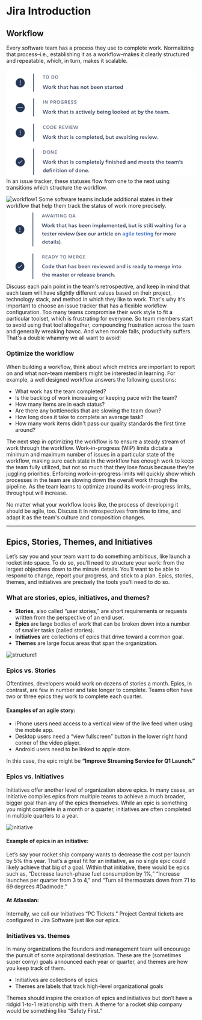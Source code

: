# Jira Introduction

## Workflow
Every software team has a process they use to complete work. Normalizing that process–i.e., establishing it as a workflow–makes it clearly structured and repeatable, which, in turn, makes it scalable.

![workflow3](images/workflow3.png)
In an issue tracker, these statuses flow from one to the next using transitions which structure the workflow. 

![workflow1](https://wac-cdn.atlassian.com/dam/jcr:b05f60d5-04a0-4ef1-b2f6-c329bcbdd068/AgileWorkflow.svg?cdnVersion=kr)
Some software teams include additional states in their workflow that help them track the status of work more precisely.
![workflow2](images/workflow2.png)
Discuss each pain point in the team's retrospective, and keep in mind that each team will have slightly different values based on their project, technology stack, and method in which they like to work. That's why it's important to choose an issue tracker that has a flexible workflow configuration. Too many teams compromise their work style to fit a particular toolset, which is frustrating for everyone. So team members start to avoid using that tool altogether, compounding frustration across the team and generally wreaking havoc. And when morale falls, productivity suffers. That's a double whammy we all want to avoid!  

### Optimize the workflow
When building a workflow, think about which metrics are important to report on and what non-team members might be interested in learning. For example, a well designed workflow answers the following questions:

- What work has the team completed?
- Is the backlog of work increasing or keeping pace with the team?
- How many items are in each status?
- Are there any bottlenecks that are slowing the team down?
- How long does it take to complete an average task?
- How many work items didn't pass our quality standards the first time around?

The next step in optimizing the workflow is to ensure a steady stream of work through the workflow. Work-in-progress (WIP) limits dictate a minimum and maximum number of issues in a particular state of the workflow, making sure each state in the workflow has enough work to keep the team fully utilized, but not so much that they lose focus because they're juggling priorities. Enforcing work-in-progress limits will quickly show which processes in the team are slowing down the overall work through the pipeline. As the team learns to optimize around its work-in-progress limits, throughput will increase. 

No matter what your workflow looks like, the process of developing it should be agile, too. Discuss it in retrospectives from time to time, and adapt it as the team's culture and composition changes.

---

## Epics, Stories, Themes, and Initiatives

Let’s say you and your team want to do something ambitious, like launch a rocket into space. To do so, you’ll need to structure your work: from the largest objectives down to the minute details. You’ll want to be able to respond to change, report your progress, and stick to a plan. Epics, stories, themes, and initiatives are precisely the tools you’ll need to do so.

### What are stories, epics, initiatives, and themes?
- **Stories**, also called “user stories,” are short requirements or requests written from the perspective of an end user.
- **Epics** are large bodies of work that can be broken down into a number of smaller tasks (called stories).
- **Initiatives** are collections of epics that drive toward a common goal.
- **Themes** are large focus areas that span the organization.

![structure1](https://wac-cdn.atlassian.com/dam/jcr:c79bf6d8-3101-48c3-bf2b-506b5bc53ccc/Themes.png?cdnVersion=kr)

### Epics vs. Stories
Oftentimes, developers would work on dozens of stories a month. Epics, in contrast, are few in number and take longer to complete. Teams often have two or three epics they work to complete each quarter.

####  Examples of an agile story:
- iPhone users need access to a vertical view of the live feed when using the mobile app.
- Desktop users need a “view fullscreen” button in the lower right hand corner of the video player.
- Android users need to be linked to apple store.

In this case, the epic might be **“Improve Streaming Service for Q1 Launch.”**

### Epics vs. Initiatives
Initiatives offer another level of organization above epics. In many cases, an initiative compiles epics from multiple teams to achieve a much broader, bigger goal than any of the epics themselves. While an epic is something you might complete in a month or a quarter, initiatives are often completed in multiple quarters to a year.

![initiative](https://wac-cdn.atlassian.com/dam/jcr:a679339b-0098-4c88-acdb-7009b0de6efb/epics-vs-stories-agile-development.png?cdnVersion=kr)

#### Example of epics in an initiative:
Let’s say your rocket ship company wants to decrease the cost per launch by 5% this year. That’s a great fit for an initiative, as no single epic could likely achieve that big of a goal. Within that initiative, there would be epics such as, “Decrease launch-phase fuel consumption by 1%,” “Increase launches per quarter from 3 to 4,” and “Turn all thermostats down from 71 to 69 degrees #Dadmode.”

#### At Atlassian:
Internally, we call our Initiatives “PC Tickets.” Project Central tickets are configured in Jira Software just like our epics. 

### Initiatives vs. themes
In many organizations the founders and management team will encourage the pursuit of some aspirational destination. These are the (sometimes super corny) goals announced each year or quarter, and themes are how you keep track of them.

- Initiatives are collections of epics
- Themes are labels that track high-level organizational goals

Themes should inspire the creation of epics and initiatives but don’t have a ridgid 1-to-1 relationship with them. A theme for a rocket ship company would be something like “Safety First.”
